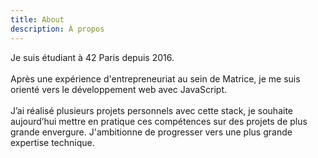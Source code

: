 ```yaml
---
title: About
description: À propos
---
```


Je suis étudiant à <span>42 Paris</span> depuis 2016.
</br></br>
Après une expérience d'<span>entrepreneuriat</span> au sein de Matrice, je me suis orienté vers le développement web avec <span>JavaScript</span>.
</br></br>
J’ai réalisé plusieurs <span>projets personnels</span> avec cette stack, je souhaite aujourd’hui mettre en pratique ces compétences sur des projets de plus grande envergure. J'ambitionne de progresser vers une plus grande expertise technique.
